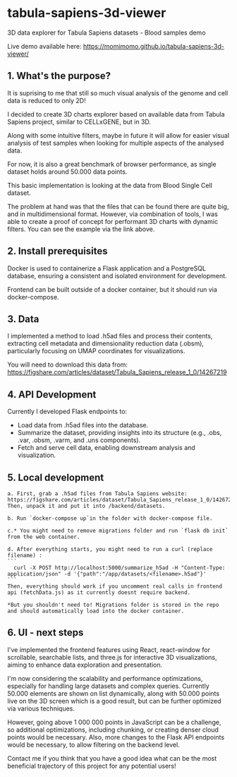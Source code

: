 # tabula-sapiens-3d-viewer
3D data explorer for Tabula Sapiens datasets - Blood samples demo

Live demo available here: https://momimomo.github.io/tabula-sapiens-3d-viewer/

## 1. What's the purpose?

It is suprising to me that still so much visual analysis of the genome and cell data is reduced to only 2D!    

I decided to create 3D charts explorer based on available data from Tabula Sapiens project, similar to CELLxGENE, but in 3D. 

Along with some intuitive filters, maybe in future it will allow for easier visual analysis of test samples
when looking for multiple aspects of the analysed data. 

For now, it is also a great benchmark of browser performance, as single dataset holds around 50.000 data points.

This basic implementation is looking at the data from Blood Single Cell dataset.

The problem at hand was that the files that can be found there are quite big, and in multidimensional format.
However, via combination of tools, I was able to create a proof of concept for performant 3D charts with dynamic filters.
You can see the example via the link above. 

## 2. Install prerequisites

Docker is used to containerize a Flask application and a PostgreSQL database, ensuring a consistent and isolated environment for development. 

Frontend can be built outside of a docker container, but it should run via docker-compose.
    
## 3. Data

I implemented a method to load .h5ad files and process their contents, extracting cell metadata and dimensionality reduction data (.obsm), 
particularly focusing on UMAP coordinates for visualizations. 
    
You will need to download this data from: https://figshare.com/articles/dataset/Tabula_Sapiens_release_1_0/14267219
    
## 4. API Development

Currently I developed Flask endpoints to:
- Load data from .h5ad files into the database.
- Summarize the dataset, providing insights into its structure (e.g., .obs, .var, .obsm, .varm, and .uns components).
- Fetch and serve cell data, enabling downstream analysis and visualization.

## 5. Local development

    a. First, grab a .h5ad files from Tabula Sapiens website:
    https://figshare.com/articles/dataset/Tabula_Sapiens_release_1_0/14267219
    Then, unpack it and put it into /backend/datasets.
    
    b. Run `docker-compose up`in the folder with docker-compose file.
    
    c.* You might need to remove migrations folder and run `flask db init` from the web container.
    
    d. After everything starts, you might need to run a curl (replace filename) :
    ```
      curl -X POST http://localhost:5000/summarize_h5ad -H "Content-Type: application/json" -d '{"path":"/app/datasets/<filename>.h5ad"}'
    ```
    Then, everything should work if you uncomment real calls in frontend api (fetchData.js) as it currently doesnt require backend.
    
    *But you shouldn't need to! Migrations folder is stored in the repo and should automatically load into the docker container.

## 6. UI - next steps

I've implemented the frontend features using React, react-window for scrollable, searchable lists, and three.js for interactive 3D visualizations, aiming to enhance data exploration and presentation.
    
I'm now considering the scalability and performance optimizations, especially for handling large datasets and complex queries. 
Currently 50.000 elements are shown on list dynamically, along with 50.000 points live on the 3D screen which is a good result, 
but can be further optimized via various techniques.

However, going above 1 000 000 points in JavaScript can be a challenge, so additional optimizations, including chunking, or creating denser cloud points would be necessary.
Also, more changes to the Flask API endpoints would be necessary, to allow filtering on the backend level.
    
Contact me if you think that you have a good idea what can be the most beneficial trajectory of this project for any potential users!
